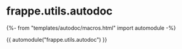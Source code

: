 # frappe.utils.autodoc

{%- from "templates/autodoc/macros.html" import automodule -%}

{{ automodule("frappe.utils.autodoc") }}